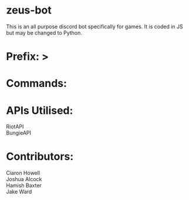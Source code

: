 # zeus-bot
This is an all purpose discord bot specifically for games. It is coded in JS but may be changed to Python.

# Prefix: >

# Commands:


# APIs Utilised:
RiotAPI  
BungieAPI  

# Contributors:
Ciaron Howell  
Joshua Alcock  
Hamish Baxter  
Jake Ward  
